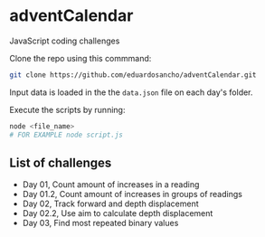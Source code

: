 # adventCalendar
JavaScript coding challenges

Clone the repo using this commmand: 
~~~ bash
git clone https://github.com/eduardosancho/adventCalendar.git
~~~

Input data is loaded in the the `data.json` file on each day's folder.

Execute the scripts by running: 
~~~ bash
node <file_name>
# FOR EXAMPLE node script.js
~~~

## List of challenges
- Day 01, Count amount of increases in a reading
- Day 01.2, Count amount of increases in groups of readings
- Day 02, Track forward and depth displacement
- Day 02.2, Use aim to calculate depth displacement
- Day 03, Find most repeated binary values
